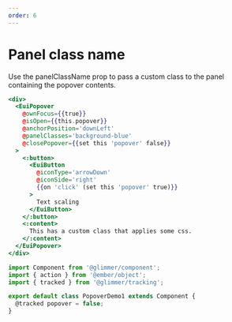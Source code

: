 ```yaml
---
order: 6
---
```


# Panel class name

<EuiText>
    Use the <EuiCode>panelClassName</EuiCode> prop to pass a custom class to the panel containing the popover contents.
  </EuiText>

```hbs template
<div>
  <EuiPopover
    @ownFocus={{true}}
    @isOpen={{this.popover}}
    @anchorPosition='downLeft'
    @panelClasses='background-blue'
    @closePopover={{set this 'popover' false}}
  >
    <:button>
      <EuiButton
        @iconType='arrowDown'
        @iconSide='right'
        {{on 'click' (set this 'popover' true)}}
      >
        Text scaling
      </EuiButton>
    </:button>
    <:content>
      This has a custom class that applies some css.
    </:content>
  </EuiPopover>
</div>
```

```javascript component
import Component from '@glimmer/component';
import { action } from '@ember/object';
import { tracked } from '@glimmer/tracking';

export default class PopoverDemo1 extends Component {
  @tracked popover = false;
}
```
